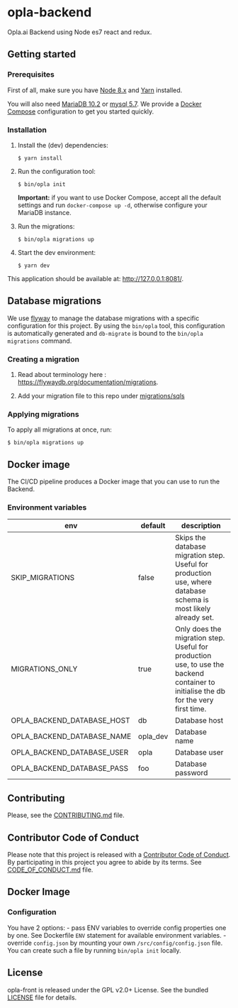 # opla-backend

Opla.ai Backend using Node es7 react and redux.


## Getting started

### Prerequisites

First of all, make sure you have [Node 8.x](https://nodejs.org/en/download/) and
[Yarn](https://yarnpkg.com/en/docs/install) installed.

You will also need [MariaDB 10.2](https://mariadb.org/) or [mysql 5.7](https://www.mysql.com/). We provide a [Docker
Compose](https://docs.docker.com/compose/) configuration to get you started
quickly.

### Installation

1. Install the (dev) dependencies:

    ```
    $ yarn install
    ```

2. Run the configuration tool:

   ```
   $ bin/opla init
   ```

   **Important:** if you want to use Docker Compose, accept all the default
   settings and run `docker-compose up -d`, otherwise configure your MariaDB
   instance.

3. Run the migrations:

   ```
   $ bin/opla migrations up
   ```

4. Start the dev environment:

    ```
    $ yarn dev
    ```

This application should be available at: http://127.0.0.1:8081/.


## Database migrations

We use [flyway](https://flywaydb.org/documentation/) to manage the
database migrations with a specific configuration for this project. By using the
`bin/opla` tool, this configuration is automatically generated and `db-migrate`
is bound to the `bin/opla migrations` command.

### Creating a migration

1. Read about terminology here : https://flywaydb.org/documentation/migrations.

2. Add your migration file to this repo under [migrations/sqls](https://github.com/Opla/backend/tree/master/migrations/sqls)

### Applying migrations

To apply all migrations at once, run:

   ```
   $ bin/opla migrations up
   ```

## Docker image
The CI/CD pipeline produces a Docker image that you can use to run the Backend.

### Environment variables

| env                        | default  | description                                                                                                                         |
|----------------------------|----------|-------------------------------------------------------------------------------------------------------------------------------------|
| SKIP_MIGRATIONS            | false    | Skips the database migration step. Useful for production use, where database schema is most likely already set.                     |
| MIGRATIONS_ONLY            | true     | Only does the migration step. Useful for production use, to use the backend container to initialise the db for the very first time. |
| OPLA_BACKEND_DATABASE_HOST | db       | Database host                                                                                                                       |
| OPLA_BACKEND_DATABASE_NAME | opla_dev | Database name                                                                                                                       |
| OPLA_BACKEND_DATABASE_USER | opla     | Database user                                                                                                                       |
| OPLA_BACKEND_DATABASE_PASS | foo      | Database password                                                                                                                   |


## Contributing

Please, see the [CONTRIBUTING.md](../CONTRIBUTING.md) file.


## Contributor Code of Conduct

Please note that this project is released with a [Contributor Code of
Conduct](http://contributor-covenant.org/). By participating in this project you
agree to abide by its terms. See [CODE_OF_CONDUCT.md](../CODE_OF_CONDUCT.md) file.

## Docker Image

### Configuration
You have 2 options: 
    - pass ENV variables to override config properties one by one. See Dockerfile `ENV` statement for available environment variables.
    - override `config.json` by mounting your own `/src/config/config.json` file. You can create such a file by running `bin/opla init` locally.

## License

opla-front is released under the GPL v2.0+ License. See the bundled
[LICENSE](../LICENSE) file for details.

